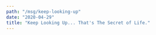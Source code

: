 ```yaml
---
path: "/msg/keep-looking-up"
date: "2020-04-29"
title: "Keep Looking Up... That's The Secret of Life."
---
```

